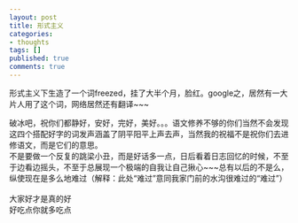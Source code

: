 ```yaml
---
layout: post
title: 形式主义
categories:
- thoughts
tags: []
published: true
comments: true
---
```

<p>形式主义下生造了一个词freezed，挂了大半个月，脸红。google之，居然有一大片人用了这个词，网络居然还有翻译~~~<div>破冰吧，祝你们都静好，安好，完好，美好。。。语文修养不够的你们当然不会发现这四个搭配好字的词发声涵盖了阴平阳平上声去声，当然我的祝福不是祝你们去进修语文，而是它们的意思。</div><div>不是要做一个反复的跳梁小丑，而是好话多一点，日后看着日志回忆的时候，不至于边看边摇头，不至于总展现一个极端的自我让自己揪心~~~总有以后的不是么，纵使现在是多么地难过（解释：此处“难过”意同我家门前的水沟很难过的“难过”）</div><div><br /></div><div>大家好才是真的好</div><div>好吃点你就多吃点</div></p>
